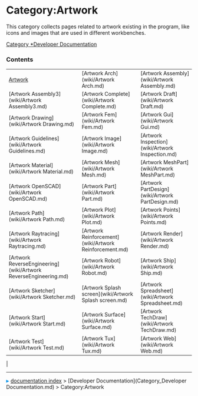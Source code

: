 # Category:Artwork
This category collects pages related to artwork existing in the program, like icons and images that are used in different workbenches.

[Category   *Developer Documentation](Category_Developer_Documentation.md)

### Contents

|     |     |     |
| --- | --- | --- |
| [Artwork](wiki/Artwork.md) | [Artwork Arch](wiki/Artwork Arch.md) | [Artwork Assembly](wiki/Artwork Assembly.md) |
| [Artwork Assembly3](wiki/Artwork Assembly3.md) | [Artwork Complete](wiki/Artwork Complete.md) | [Artwork Draft](wiki/Artwork Draft.md) |
| [Artwork Drawing](wiki/Artwork Drawing.md) | [Artwork Fem](wiki/Artwork Fem.md) | [Artwork Gui](wiki/Artwork Gui.md) |
| [Artwork Guidelines](wiki/Artwork Guidelines.md) | [Artwork Image](wiki/Artwork Image.md) | [Artwork Inspection](wiki/Artwork Inspection.md) |
| [Artwork Material](wiki/Artwork Material.md) | [Artwork Mesh](wiki/Artwork Mesh.md) | [Artwork MeshPart](wiki/Artwork MeshPart.md) |
| [Artwork OpenSCAD](wiki/Artwork OpenSCAD.md) | [Artwork Part](wiki/Artwork Part.md) | [Artwork PartDesign](wiki/Artwork PartDesign.md) |
| [Artwork Path](wiki/Artwork Path.md) | [Artwork Plot](wiki/Artwork Plot.md) | [Artwork Points](wiki/Artwork Points.md) |
| [Artwork Raytracing](wiki/Artwork Raytracing.md) | [Artwork Reinforcement](wiki/Artwork Reinforcement.md) | [Artwork Render](wiki/Artwork Render.md) |
| [Artwork ReverseEngineering](wiki/Artwork ReverseEngineering.md) | [Artwork Robot](wiki/Artwork Robot.md) | [Artwork Ship](wiki/Artwork Ship.md) |
| [Artwork Sketcher](wiki/Artwork Sketcher.md) | [Artwork Splash screen](wiki/Artwork Splash screen.md) | [Artwork Spreadsheet](wiki/Artwork Spreadsheet.md) |
| [Artwork Start](wiki/Artwork Start.md) | [Artwork Surface](wiki/Artwork Surface.md) | [Artwork TechDraw](wiki/Artwork TechDraw.md) |
| [Artwork Test](wiki/Artwork Test.md) | [Artwork Tux](wiki/Artwork Tux.md) | [Artwork Web](wiki/Artwork Web.md) |
|



---
![](images/Right_arrow.png) [documentation index](../README.md) > [Developer Documentation](Category_Developer Documentation.md) > Category:Artwork
